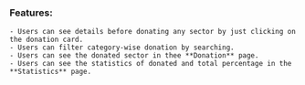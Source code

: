 ### Features: 
    - Users can see details before donating any sector by just clicking on the donation card. 
    - Users can filter category-wise donation by searching. 
    - Users can see the donated sector in thee **Donation** page. 
    - Users can see the statistics of donated and total percentage in the **Statistics** page.